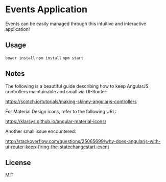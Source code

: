 # Events Application

Events can be easily managed through this intuitive and interactive application!

##  Usage

`bower install`
`npm install`
`npm start`

##  Notes

The following is a beautiful guide describing how to keep AngularJS controllers maintainable and small via UI-Router:

https://scotch.io/tutorials/making-skinny-angularjs-controllers

For Material Design icons, refer to the following URL:

https://klarsys.github.io/angular-material-icons/

Another small issue encountered:

http://stackoverflow.com/questions/25065699/why-does-angularjs-with-ui-router-keep-firing-the-statechangestart-event

##  License

MIT
